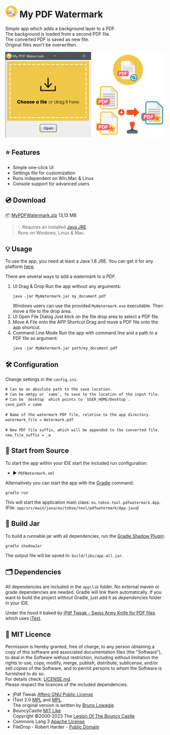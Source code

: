 # <img src=".idea/icon.svg" width="38"/> My PDF Watermark

Simple app which adds a background layer to a PDF.  
The background is loaded from a second PDF file.  
The converted PDF is saved as new file.  
Original files won't be overwritten.

![screenshot](docs/screenshot.png)

## ⭐ Features
* Simple one-click UI
* Settings file for customization
* Runs independent on Win,Mac & Linux
* Console support for advanced users

## 💿 Download

📦 [MyPDFWatermark.zip](https://github.com/TobseF/My-PDF-Watermark/files/12325243/MyPDFWatermark.zip) 13,13 MB
> 💡 Requires an installed [Java JRE](https://adoptium.net/temurin/releases/).  
> Runs on Windows, Linux & Mac.


## 💡 Usage

To use the app, you need at least a Java 1.8 JRE.
You can get it for any platform [here](https://adoptium.net/temurin/releases/).

There are several ways to add a watermark to a PDF.

1. UI Drag & Drop
   Run the app without any arguments:
   ``` shell
   java -jar MyWatermark.jar my_document.pdf
   ```
   Windows users can use the provided `MyWatermark.exe` executable.
   Then move a file to the drop area.
2. UI Open File Dialog
   Just klick on the file drop area to select a PDF file.
3. Move A File onto the APP Shortcut
   Drag and move a PDF file onto the app shortcut.
4. Command Line Mode
   Run the app with command line and a path to a PDF file as argument:
    ``` shell
    java -jar MyWatermark.jar path/my_document.pdf
    ```

## 🛠 Configuration

Change settings in the `config.ini`:

```properties
# Can be an absolute path to the save location.
# Can be emtpy or `same`, to save to the location of the input file.
# Can be `desktop` which points to `USER_HOME/Desktop`.
save_path = same

# Name of the watermark PDF file, relative to the app directory.
watermark_file = Watermark.pdf

# New PDF file suffix, which will be appended to the converted file.
new_file_suffix = _w
```

## 🚀 Start from Source

To start the app within your IDE start the included run configuration:

* ▶ `PDFWatermark.xml`

Alternatively you can start the app with the [Gradle](https://gradle.org) command:

```shell
gradle run
```

This will start the application main class: `eu.tobse.tool.pdfwatermark.App`.  
(File: `app/src/main/java/eu/tobse/tool/pdfwatermark/App.java`)

## 🔨 Build Jar

To build a runnable jar with all dependencies, run
the [Gradle Shadow Plugin](https://imperceptiblethoughts.com/shadow/):

```shell
gradle shadowJar
```

The output file will be saved in: `build/libs/app-all.jar`.

## 🗂 Dependencies

All dependencies are included in the `app\lib` folder. No external maven or grade dependencies are needed.
Gradle will link them automatically. If you want to build the project without Gradle,
just add it as _dependencies_ folder in your IDE.

Under the hood it baked by [jPdf Tweak - Swiss Army Knife for PDF files](https://jpdftweak.sourceforge.io)
which uses [iText](https://github.com/itext).

## 📜 MIT Licence

Permission is hereby granted, free of charge, to any person obtaining a copy of this software and associated
documentation files (the "Software"), to deal in the Software without restriction, including without limitation
the rights to use, copy, modify, merge, publish, distribute, sublicense, and/or sell copies of the Software,
and to permit persons to whom the Software is furnished to do so.  
For details check: [LICENSE.md](LICENSE.md).  
Please respect the licences of the included dependencies:

* jPdf Tweak [Affero GNU Public License](https://www.gnu.org/licenses/agpl-3.0.en.html)
* IText 2.0 [MPL](https://www.gnu.org/licenses/lgpl-3.0.html.en#license-text) and
  [MPL](https://www.mozilla.org/en-US/MPL/2.0/FAQ/).  
  The original version is written by [Bruno Lowagie](https://lowagie.com/).
* BouncyCastle [MIT Like](https://www.bouncycastle.org/licence.html)  
  Copyright ©2000-2023 The [Legion Of The Bouncy Castle](http://www.bouncycastle.org)
* Commons Lang 3 [Apache License](https://www.apache.org/licenses/LICENSE-2.0)
* FileDrop - Robert Harder - [Public Domain](https://creativecommons.org/publicdomain/)

